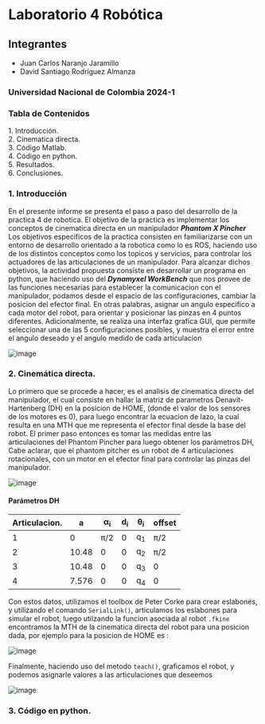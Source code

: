 <h1>Laboratorio 4 Robótica</h1>

<h2>Integrantes</h2>
<ul>
    <li>Juan Carlos Naranjo Jaramillo</li>
    <li>David Santiago Rodríguez Almanza</li>

</ul>
<h3>Universidad Nacional de Colombia 2024-1</h3>
<h3>Tabla de Contenidos</h3>
<nav id="toc">
    <ul>
        <li><a href="#section1">1. Introducción.</a></li>
        <li><a href="#section2">2. Cinematica directa.</a></li>
        <li><a href="#section3">3. Código Matlab.</a></li>
        <li><a href="#section4">4. Código en python.</a></li>
        <li><a href="#section4">5. Resultados.</a></li>
        <li><a href="#section4">6. Conclusiones.</a></li>
    </ul>
</nav>
<h3 id="section1">1. Introducción</h3>
    <p>En el presente informe se presenta el paso a paso del desarrollo de la practica 4 de robotica. El objetivo de la practica es implementar los conceptos
    de cinematica directa en un manipulador <b><i>Phantom X Pincher</i></b> Los objetivos especificos de la practica consisten en familiarizarse con un entorno 
    de desarrollo orientado a la robotica como lo es ROS, haciendo uso de los distintos conceptos como los topicos y servicios, para controlar los actuadores de las 
    articulaciones de un manipulador. Para alcanzar dichos objetivos, la actividad propuesta consiste en desarrollar un programa en python, que haciendo uso del 
    <b><i>Dynamyxel WorkBench</i></b> que nos provee de las funciones necesarias para establecer la comunicacion con el manipulador, podamos desde el espacio de las        configuraciones, cambiar la posicion del efector final. En otras palabras, asignar un angulo especifico a cada motor del robot, para orientar y posicionar las          pinzas en 4 puntos diferentes. Adicionalmente, se realiza una interfaz grafica GUI, que permite seleccionar una de las 5 configuraciones posibles, y muestra el 
    error entre el angulo deseado y el angulo medido de cada articulacion </p>
    
![image](https://github.com/JuanNaranjo17/Lab4_Robotics/assets/95663629/63e8a2cd-b775-46a7-8e1c-7988cbbbd887)
    

<h3 id="section1">2. Cinemática directa.</h3>
<p>Lo primero que se procede a hacer, es el analisis de cinematica directa del manipulador, el cual consiste en hallar la matriz de parametros Denavit-Hartenberg (DH) en la posicion de HOME, (donde el valor de los sensores de los motores es 0), para luego encontrar la ecuacion de lazo, la cual resulta en una MTH que me representa el efector final desde la base del robot. El primer paso entonces es tomar las medidas entre las articulaciones del Phantom Pincher para luego obtener los parámetros DH, Cabe aclarar, que el phantom pitcher es un robot de 4 articulaciones rotacionales, con un motor en el efector final para controlar las pinzas del manipulador.</p>

![image](https://github.com/JuanNaranjo17/Lab4_Robotics/assets/95663629/a2154d3a-f234-4981-9c17-ab14199e5fb4)

<h4>Parámetros DH</h4>

<table>
    <thead>
        <tr>
            <th>Articulacion.</th>
            <th>a</th>
            <th>&alpha;<sub>i</sub></th>
            <th>d<sub>i</sub></th>
            <th>&theta;<sub>i</sub></th>
            <th>offset</th>
        </tr>
    </thead>
    <tbody>
        <tr>
            <td>1</td>
            <td>0</td>
            <td>&pi;/2</td>
            <td>0</td>
            <td>q<sub>1</sub></td>
            <td>&pi;/2</td>
        </tr>
        <tr>
            <td>2</td>
            <td>10.48</td>
            <td>0</td>
            <td>0</td>
            <td>q<sub>2</sub></td>
            <td>&pi;/2</td>
        </tr>
        <tr>
            <td>3</td>
            <td>10.48</td>
            <td>0</td>
            <td>0</td>
            <td>q<sub>3</sub></td>
            <td>0</td>
        </tr>
        <tr>
            <td>4</td>
            <td>7.576</td>
            <td>0</td>
            <td>0</td>
            <td>q<sub>4</sub></td>
            <td>0</td>
        </tr>
    </tbody>
</table>
<p>Con estos datos, utilizamos el toolbox de Peter Corke para crear eslabones, y utilizando el comando <code>SerialLink()</code>, articulamos los eslabones para simular el robot, luego utilzando la funcion asociada al robot <code>.fkine</code> encontramos la MTH de la cinematica directa del robot para una posicion dada, por ejemplo para la posicion de HOME es :</p>

![image](https://github.com/JuanNaranjo17/Lab4_Robotics/assets/95663629/ea194316-e5ff-4911-aff2-cc0a02a41898)

<p>Finalmente, haciendo uso del metodo <code>teach()</code>, graficamos el robot, y podemos asignarle valores a las articulaciones que deseemos</p>

![image](https://github.com/JuanNaranjo17/Lab4_Robotics/assets/95663629/0fbe5eb4-b61c-404a-8cce-6d60e10bc8c7)

<h3 id="section1">3. Código en python.</h3>
<p></p>

